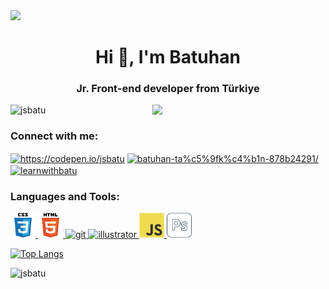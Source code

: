 <img src="https://mir-s3-cdn-cf.behance.net/project_modules/fs/54b6c068097599.5b50bca476b9b.gif">



<h1 align="center">Hi 👋, I'm Batuhan</h1>
<h3 align="center">Jr. Front-end developer from Türkiye</h3>
<img width="55%" align="right" src="https://mir-s3-cdn-cf.behance.net/project_modules/max_1200/06f21a161921919.63cd7887d0a70.gif" />
<p align="left"> <img src="https://komarev.com/ghpvc/?username=jsbatu&label=Profile%20views&color=0e75b6&style=flat" alt="jsbatu" /> </p>

<h3 align="left">Connect with me:</h3>
<p align="left">
<a href="https://codepen.io/https://codepen.io/jsbatu" target="blank"><img align="center" src="https://raw.githubusercontent.com/rahuldkjain/github-profile-readme-generator/master/src/images/icons/Social/codepen.svg" alt="https://codepen.io/jsbatu" height="30" width="40" /></a>
<a href="https://linkedin.com/in/batuhan-ta%c5%9fk%c4%b1n-878b24291/" target="blank"><img align="center" src="https://raw.githubusercontent.com/rahuldkjain/github-profile-readme-generator/master/src/images/icons/Social/linked-in-alt.svg" alt="batuhan-ta%c5%9fk%c4%b1n-878b24291/" height="30" width="40" /></a>
<a href="https://instagram.com/learnwithbatu" target="blank"><img align="center" src="https://raw.githubusercontent.com/rahuldkjain/github-profile-readme-generator/master/src/images/icons/Social/instagram.svg" alt="learnwithbatu" height="30" width="40" /></a>
</p>

<h3 align="left">Languages and Tools:</h3>
<p align="left"> <a href="https://www.w3schools.com/css/" target="_blank" rel="noreferrer"> <img src="https://raw.githubusercontent.com/devicons/devicon/master/icons/css3/css3-original-wordmark.svg" alt="css3" width="40" height="40"/> </a>  <a href="https://www.w3.org/html/" target="_blank" rel="noreferrer"> <img src="https://raw.githubusercontent.com/devicons/devicon/master/icons/html5/html5-original-wordmark.svg" alt="html5" width="40" height="40"/> </a><a href="https://git-scm.com/" target="_blank" rel="noreferrer"> <img src="https://www.vectorlogo.zone/logos/git-scm/git-scm-icon.svg" alt="git" width="40" height="40"/> </a> <a href="https://www.adobe.com/in/products/illustrator.html" target="_blank" rel="noreferrer"> <img src="https://www.vectorlogo.zone/logos/adobe_illustrator/adobe_illustrator-icon.svg" alt="illustrator" width="40" height="40"/> </a> <a href="https://developer.mozilla.org/en-US/docs/Web/JavaScript" target="_blank" rel="noreferrer"> <img src="https://raw.githubusercontent.com/devicons/devicon/master/icons/javascript/javascript-original.svg" alt="javascript" width="40" height="40"/> </a> <a href="https://www.photoshop.com/en" target="_blank" rel="noreferrer"> <img src="https://raw.githubusercontent.com/devicons/devicon/master/icons/photoshop/photoshop-line.svg" alt="photoshop" width="40" height="40"/> </a> </p>

[![Top Langs](https://github-readme-stats-git-masterrstaa-rickstaa.vercel.app/api/top-langs/?username=jsbatu)](https://github.com/jsbatu/github-readme-stats)



<p><img align="left" src="https://github-readme-streak-stats.herokuapp.com/?user=jsbatu&" alt="jsbatu" /></p>
